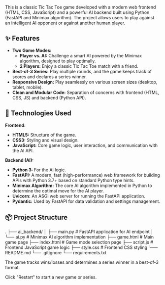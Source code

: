 
This is a classic Tic Tac Toe game developed with a modern web frontend (HTML, CSS, JavaScript) and a powerful AI backend built using Python (FastAPI and Minimax algorithm). The project allows users to play against an intelligent AI opponent or against another human player.

## ✨ Features

* **Two Game Modes:**
    * **Player vs. AI:** Challenge a smart AI powered by the Minimax algorithm, designed to play optimally.
    * **2 Players:** Enjoy a classic Tic Tac Toe match with a friend.
* **Best-of-3 Series:** Play multiple rounds, and the game keeps track of scores and declares a series winner.
* **Responsive Design:** Play seamlessly on various screen sizes (desktop, tablet, mobile).
* **Clean and Modular Code:** Separation of concerns with frontend (HTML, CSS, JS) and backend (Python API).

## 🚀 Technologies Used

**Frontend:**
* **HTML5:** Structure of the game.
* **CSS3:** Styling and visual design.
* **JavaScript:** Core game logic, user interaction, and communication with the AI API.

**Backend (AI):**
* **Python 3:** For the AI logic.
* **FastAPI:** A modern, fast (high-performance) web framework for building APIs with Python 3.7+ based on standard Python type hints.
* **Minimax Algorithm:** The core AI algorithm implemented in Python to determine the optimal move for the AI player.
* **Uvicorn:** An ASGI web server for running the FastAPI application.
* **Pydantic:** Used by FastAPI for data validation and settings management.

## 📦 Project Structure

.
├── ai_backend/ 
 │   ├── main.py             # FastAPI application for AI endpoint
 │   └── ai.py               # Minimax AI algorithm implementation
 ├── game.html               # Main game page
 ├── index.html              # Game mode selection page
 ├── script.js               # Frontend JavaScript game logic
 ├── style.css               # Frontend CSS styling
 └── README.md
 └── .gitignore
 └── requirements.txt



The game tracks wins/losses and determines a series winner in a best-of-3 format.

Click "Restart" to start a new game or series.

